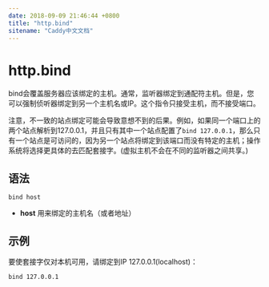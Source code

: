 ```yaml
---
date: 2018-09-09 21:46:44 +0800
title: "http.bind"
sitename: "Caddy中文文档"
---
```


# http.bind

bind会覆盖服务器应该绑定的主机。通常，监听器绑定到通配符主机。但是，您可以强制侦听器绑定到另一个主机名或IP。这个指令只接受主机，而不接受端口。

注意，不一致的站点绑定可能会导致意想不到的后果。例如，如果同一个端口上的两个站点解析到127.0.0.1，并且只有其中一个站点配置了`bind 127.0.0.1`，那么只有一个站点是可访问的，因为另一个站点将绑定到该端口而没有特定的主机；操作系统将选择更具体的去匹配套接字。(虚拟主机不会在不同的监听器之间共享。)

## 语法

```caddy
bind host
```

* __host__ 用来绑定的主机名（或者地址）

## 示例

要使套接字仅对本机可用，请绑定到IP 127.0.0.1(localhost)：

```caddy
bind 127.0.0.1
```
